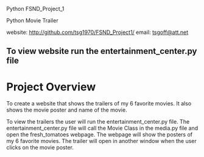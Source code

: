 Python FSND_Project_1

Python Movie Trailer

website: http://github.com/tsg1970/FSND_Project1/
email: tsgoff@att.net

## To view website run the entertainment_center.py file

# Project Overview

To create a website that shows the trailers of my 6 favorite movies. It also shows the movie poster and name of the movie.

To view the trailers the user will run the entertainment_center.py file. The entertainment_center.py file will call the Movie Class in the media.py file and open the fresh_tomatoes webpage. The webpage will show the posters of my 6 favorite movies. The trailer will open in another window when the user clicks on the movie poster.


